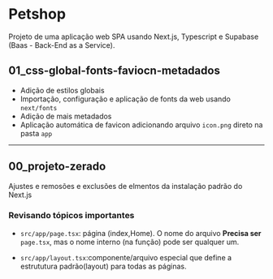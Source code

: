 # Petshop

Projeto de uma aplicação web SPA usando Next.js, Typescript e Supabase
(Baas - Back-End as a Service).

## 01_css-global-fonts-faviocn-metadados

- Adição de estilos globais
- Importação, configuração e aplicação de fonts da web usando `next/fonts`
- Adição de mais metadados
- Aplicação automática de favicon adicionando arquivo `icon.png` direto na pasta `app`

---

## 00_projeto-zerado

Ajustes e remosões e exclusões de elmentos da instalação padrão do Next.js

### Revisando tópicos importantes

- `src/app/page.tsx`: página (index,Home). O nome do arquivo **Precisa ser**
  `page.tsx`, mas o nome interno (na função) pode ser qualquer um.

- `src/app/layout.tsx`:componente/arquivo especial que define a estrututura padrão(layout) para todas as páginas.
